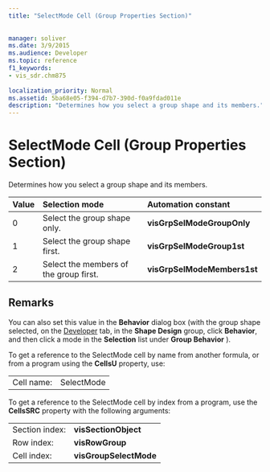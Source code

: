 ```yaml
---
title: "SelectMode Cell (Group Properties Section)"
 
 
manager: soliver
ms.date: 3/9/2015
ms.audience: Developer
ms.topic: reference
f1_keywords:
- vis_sdr.chm875
 
localization_priority: Normal
ms.assetid: 5ba68e05-f394-d7b7-390d-f0a9fdad011e
description: "Determines how you select a group shape and its members."
---
```


# SelectMode Cell (Group Properties Section)

Determines how you select a group shape and its members.
  
|**Value**|**Selection mode**|**Automation constant**|
|:-----|:-----|:-----|
|0  <br/> |Select the group shape only.  <br/> |**visGrpSelModeGroupOnly** <br/> |
|1  <br/> |Select the group shape first.  <br/> |**visGrpSelModeGroup1st** <br/> |
|2  <br/> |Select the members of the group first.  <br/> |**visGrpSelModeMembers1st** <br/> |
   
## Remarks

You can also set this value in the **Behavior** dialog box (with the group shape selected, on the [Developer](run-in-developer-mode-display-the-developer-tab.md) tab, in the **Shape Design** group, click **Behavior**, and then click a mode in the **Selection** list under **Group Behavior** ). 
  
To get a reference to the SelectMode cell by name from another formula, or from a program using the **CellsU** property, use: 
  
|||
|:-----|:-----|
|Cell name:  <br/> |SelectMode  <br/> |
   
To get a reference to the SelectMode cell by index from a program, use the **CellsSRC** property with the following arguments: 
  
|||
|:-----|:-----|
|Section index:  <br/> |**visSectionObject** <br/> |
|Row index:  <br/> |**visRowGroup** <br/> |
|Cell index:  <br/> |**visGroupSelectMode** <br/> |
   

